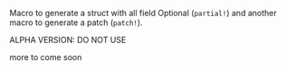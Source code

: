 Macro to generate a struct with all field Optional (`partial!`) and another macro to generate a patch (`patch!`).

ALPHA VERSION: DO NOT USE

more to come soon